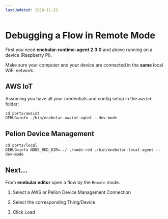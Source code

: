 ```yaml
---
lastUpdated: 2018-11-29
---
```


# Debugging a Flow in Remote Mode

First you need **enebular-runtime-agent 2.3.0** and above running on a device (Raspberry Pi).

Make sure your computer and your device are connected in the **same** local WiFi network.

## AWS IoT

Assuming you have all your credentials and config setup in the `awsiot` folder:

```
cd ports/awsiot
DEBUG=info ./bin/enebular-awsiot-agent --dev-mode
```

## Pelion Device Management

```
cd ports/local
DEBUG=info NODE_RED_DIR=../../node-red ./bin/enebular-local-agent --dev-mode
```

## Next...

From **enebular editor** open a flow by the `Remote` mode.

1. Select a AWS or Pelion Device Management Connection

1. Select the corresponding Thing/Device

1. Click Load
